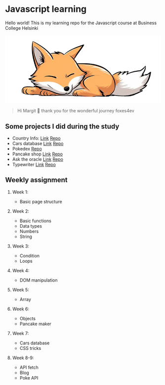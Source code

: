 # Javascript learning

Hello world! This is my learning repo for the Javascript course at Business College Helsinki

![Picture of a fox](./reference/foxes4ev.png)

> Hi Margit 👋 thank you for the wonderful journey
> foxes4ev

## Some projects I did during the study

- Country Info: [Link](https://alextran.dev/country_info) [Repo](https://github.com/dk10119/personal_projects/tree/main/country_info)
- Cars database [Link](https://alextran.dev/cars_database) [Repo](https://github.com/dk10119/personal_projects/tree/main/cars_database)
- Pokedex [Repo](https://github.com/dk10119/pokedex)
- Pancake shop [Link](https://alextran.dev/pancake_shop) [Repo](https://github.com/dk10119/personal_projects/tree/main/pancake_shop)
- Ask the oracle [Link](https://alextran.dev/ask_the_oracle) [Repo](https://github.com/dk10119/personal_projects/tree/main/ask_the_oracle)
- Typewriter [Link](https://alextran.dev/typewriter) [Repo](https://github.com/dk10119/personal_projects/tree/main/typewriter)

## Weekly assignment

1. Week 1:

   - Basic page structure

2. Week 2:

   - Basic functions
   - Data types
   - Numbers
   - String

3. Week 3:

   - Condition
   - Loops

4. Week 4:

   - DOM manipulation

5. Week 5:

   - Array

6. Week 6:

   - Objects
   - Pancake maker

7. Week 7:

   - Cars database
   - CSS tricks

8. Week 8-9:
   - API fetch
   - Blog
   - Poke API
